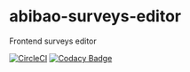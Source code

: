 # abibao-surveys-editor
Frontend surveys editor

[![CircleCI](https://circleci.com/gh/abibao/abibao-surveys-editor.svg?style=svg)](https://circleci.com/gh/abibao/abibao-surveys-editor) [![Codacy Badge](https://api.codacy.com/project/badge/Grade/13fb91d00cde41639fe71eb088cad5a1)](https://www.codacy.com/app/abibao-group/abibao-surveys-editor?utm_source=github.com&amp;utm_medium=referral&amp;utm_content=abibao/abibao-surveys-editor&amp;utm_campaign=Badge_Grade)
